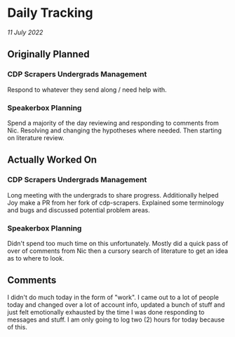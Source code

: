 # Daily Tracking
_11 July 2022_

## Originally Planned

### CDP Scrapers Undergrads Management
Respond to whatever they send along / need help with.

### Speakerbox Planning
Spend a majority of the day reviewing and responding to comments from Nic.
Resolving and changing the hypotheses where needed. Then starting on literature
review.

## Actually Worked On

### CDP Scrapers Undergrads Management
Long meeting with the undergrads to share progress.
Additionally helped Joy make a PR from her fork of cdp-scrapers.
Explained some terminology and bugs and discussed potential problem areas.

### Speakerbox Planning
Didn't spend too much time on this unfortunately. Mostly did a quick pass of
over of comments from Nic then a cursory search of literature to get an idea as
to where to look.

## Comments

I didn't do much today in the form of "work". I came out to a lot of people today
and changed over a lot of account info, updated a bunch of stuff and just felt
emotionally exhausted by the time I was done responding to messages and stuff.
I am only going to log two (2) hours for today because of this.